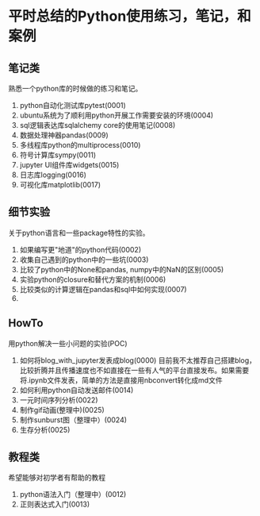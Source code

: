 # 平时总结的Python使用练习，笔记，和案例
## 笔记类
熟悉一个python库的时候做的练习和笔记。

1. python自动化测试库pytest(0001)
2. ubuntu系统为了顺利用python开展工作需要安装的环境(0004)
3. sql逻辑表达库sqlalchemy core的使用笔记(0008)
4. 数据处理神器pandas(0009)
5. 多线程库python的multiprocess(0010)
6. 符号计算库sympy(0011)
7. jupyter UI组件库widgets(0015)
8. 日志库logging(0016)
9. 可视化库matplotlib(0017)



## 细节实验
关于python语言和一些package特性的实验。
1. 如果编写更"地道"的python代码(0002)
2. 收集自己遇到的python中的一些坑(0003)
3. 比较了python中的None和pandas, numpy中的NaN的区别(0005)
4. 实验python的closure和替代方案的机制(0006)
5. 比较类似的计算逻辑在pandas和sql中如何实现(0007)
6. 

## HowTo
用python解决一些小问题的实验(POC)

1. 如何将blog_with_jupyter发表成blog(0000)
    目前我不太推荐自己搭建blog，比较折腾并且传播速度也不如直接在一些有人气的平台直接发布。如果需要将.ipynb文件发表，简单的方法是直接用nbconvert转化成md文件
2. 如何利用python自动发送邮件(0014)
3. 一元时间序列分析(0022)
4. 制作gif动画(整理中)(0025)
5. 制作sunburst图（整理中）(0024)
6. 生存分析(0025)

## 教程类
希望能够对初学者有帮助的教程

1. python语法入门（整理中）(0012)
2. 正则表达式入门(0013)

    
    